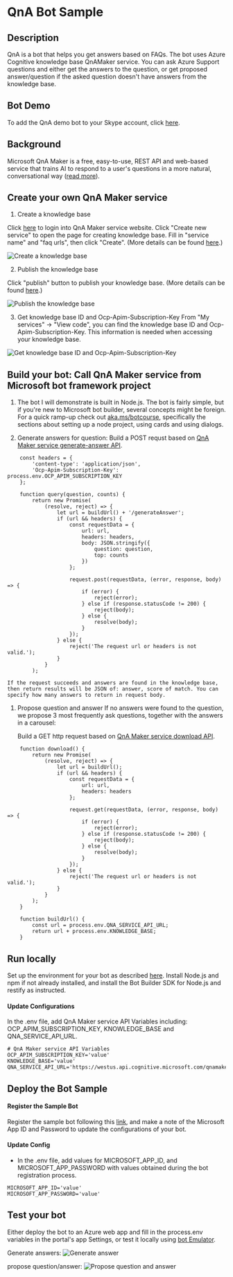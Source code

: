 # QnA Bot Sample

## Description
QnA is a bot that helps you get answers based on FAQs. The bot uses Azure Cognitive knowledge base QnAMaker service. You can ask Azure Support questions and either get the answers to the question, or get proposed answer/question if the asked question doesn't have answers from the knowledge base.

## Bot Demo
To add the QnA demo bot to your Skype account, click [here](https://join.skype.com/bot/5cad1822-248f-4bb0-b8ae-ea5554d1ef2f).

## Background
Microsoft QnA Maker is a free, easy-to-use, REST API and web-based service that trains AI to respond to a user's questions in a more natural, conversational way ([read more](https://docs.microsoft.com/en-us/azure/cognitive-services/qnamaker/home)).

## Create your own QnA Maker service
1. Create a knowledge base

Click [here](https://qnamaker.ai) to login into QnA Maker service website. Click "Create new service" to open the page for creating knowledge base. Fill in "service name" and "faq urls", then click "Create". (More details can be found [here](https://docs.microsoft.com/en-us/azure/cognitive-services/qnamaker/guides/createkb).)

![Create a knowledge base](./assets/create-kb.png)

2. Publish the knowledge base

Click "publish" button to publish your knowledge base. (More details can be found
[here](https://docs.microsoft.com/en-us/azure/cognitive-services/qnamaker/guides/createkb).)

![Publish the knowledge base](./assets/publish-kb.png)

3. Get knowledge base ID and Ocp-Apim-Subscription-Key
From "My services" -> "View code", you can find the knowledge base ID and Ocp-Apim-Subscription-Key. This information is needed when accessing your knowledge base.

![Get knowledge base ID and Ocp-Apim-Subscription-Key](./assets/kb-keys.png)


## Build your bot: Call QnA Maker service from Microsoft bot framework project
1. The bot I will demonstrate is built in Node.js. The bot is fairly simple, but if you're new to Microsoft bot builder, several concepts might be foreign. For a quick ramp-up check out [aka.ms/botcourse](http://aka.ms/botcourse), specifically the sections about setting up a node project, using cards and using dialogs.

1. Generate answers for question:
    Build a POST requst based on [QnA Maker service generate-answer API](https://westus.dev.cognitive.microsoft.com/docs/services/58994a073d9e04097c7ba6fe/operations/58994a073d9e041ad42d9ba9).

```
    const headers = {
        'content-type': 'application/json',
        'Ocp-Apim-Subscription-Key': process.env.OCP_APIM_SUBSCRIPTION_KEY
    };

    function query(question, counts) {
        return new Promise(
            (resolve, reject) => {
                let url = buildUrl() + '/generateAnswer';
                if (url && headers) {
                    const requestData = {
                        url: url,
                        headers: headers,
                        body: JSON.stringify({
                            question: question,
                            top: counts
                        })
                    };

                    request.post(requestData, (error, response, body) => {
                        if (error) {
                            reject(error);
                        } else if (response.statusCode != 200) {
                            reject(body);
                        } else {
                            resolve(body);
                        }
                    });
                } else {
                    reject('The request url or headers is not valid.');
                }
            }
        );
```
    If the request succeeds and answers are found in the knowledge base, then return results will be JSON of: answer, score of match. You can specify how many answers to return in request body.

1. Propose question and answer
    If no answers were found to the question, we propose 3 most frequently ask questions, together with the answers in a carousel:

    Build a GET http request based on [QnA Maker service download API](https://westus.dev.cognitive.microsoft.com/docs/services/58994a073d9e04097c7ba6fe/operations/58994a073d9e041ad42d9bac).

```
    function download() {
        return new Promise(
            (resolve, reject) => {
                let url = buildUrl();
                if (url && headers) {
                    const requestData = {
                        url: url,
                        headers: headers
                    };

                    request.get(requestData, (error, response, body) => {
                        if (error) {
                            reject(error);
                        } else if (response.statusCode != 200) {
                            reject(body);
                        } else {
                            resolve(body);
                        }
                    });
                } else {
                    reject('The request url or headers is not valid.');
                }
            }
        );
    }

    function buildUrl() {
        const url = process.env.QNA_SERVICE_API_URL;
        return url + process.env.KNOWLEDGE_BASE;
    }
```
## Run locally
Set up the environment for your bot as described [here](https://docs.microsoft.com/en-us/bot-framework/nodejs/bot-builder-nodejs-quickstart). Install Node.js and npm if not already installed, and install the Bot Builder SDK for Node.js and restify as instructed.

#### Update Configurations
In the .env file, add QnA Maker service API Variables including: OCP_APIM_SUBSCRIPTION_KEY, KNOWLEDGE_BASE and QNA_SERVICE_API_URL.
```
# QnA Maker service API Variables
OCP_APIM_SUBSCRIPTION_KEY='value'
KNOWLEDGE_BASE='value'
QNA_SERVICE_API_URL='https://westus.api.cognitive.microsoft.com/qnamaker/v2.0/knowledgebases/'
```

## Deploy the Bot Sample

#### Register the Sample Bot
Register the sample bot following this [link](https://docs.microsoft.com/en-us/bot-framework/portal-register-bot), and make a note of the Microsoft App ID and Password to update the configurations of your bot.

#### Update Config

- In the .env file, add values for MICROSOFT_APP_ID, and MICROSOFT_APP_PASSWORD with values obtained during the bot registration process.
```
MICROSOFT_APP_ID='value'
MICROSOFT_APP_PASSWORD='value'
```

## Test your bot

Either deploy the bot to an Azure web app and fill in the process.env variables in the portal's app Settings, or test it locally using [bot Emulator](https://aka.ms/bf-bc-emulator).

Generate answers:
![Generate answer](./assets/generate-answer.png)

propose question/answer:
![Propose question and answer](./assets/no-match.png)
